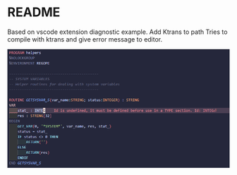 # README

Based on vscode extension diagnostic example.
Add Ktrans to path
Tries to compile with ktrans and give error message to editor.

![Multi Diagnostics](./resources/diagnostic-related-info.png)



